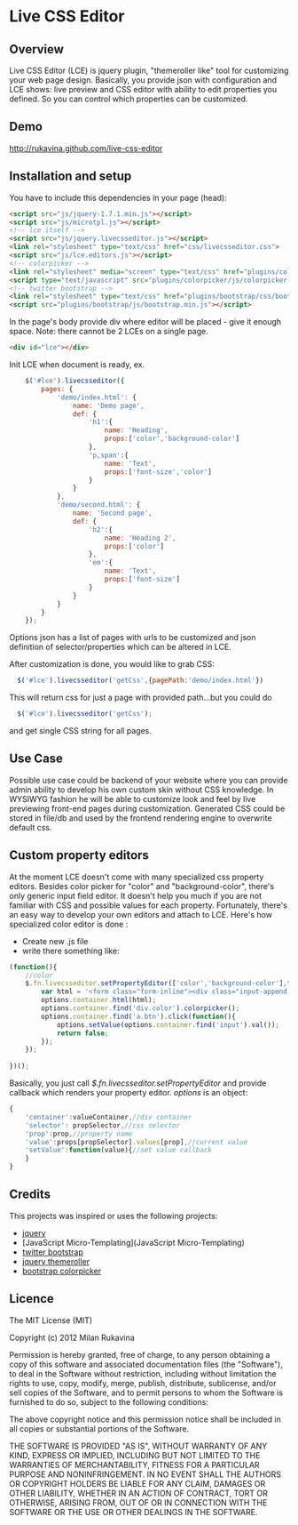 # Live CSS Editor

## Overview

Live CSS Editor (LCE) is jquery plugin, "themeroller like" tool for customizing your web page design. Basically, you provide json with configuration and LCE shows: live preview and CSS editor with ability to edit properties you defined. So you can control which properties can be customized.

## Demo

http://rukavina.github.com/live-css-editor

## Installation and setup

You have to include this dependencies in your page (head):

```html
<script src="js/jquery-1.7.1.min.js"></script>
<script src="js/microtpl.js"></script>
<!-- lce itself -->
<script src="js/jquery.livecsseditor.js"></script>
<link rel="stylesheet" type="text/css" href="css/livecsseditor.css">
<script src="js/lce.editors.js"></script>
<!-- colorpicker -->
<link rel="stylesheet" media="screen" type="text/css" href="plugins/colorpicker/css/colorpicker-bootstrap.css"/>
<script type="text/javascript" src="plugins/colorpicker/js/colorpicker-bootstrap.js"></script>
<!-- twitter bootstrap -->
<link rel="stylesheet" type="text/css" href="plugins/bootstrap/css/bootstrap.min.css"  media="screen">
<script src="plugins/bootstrap/js/bootstrap.min.js"></script>
```

In the page's body provide div where editor will be placed - give it enough space. Note: there cannot be 2 LCEs on a single page.

```html
<div id="lce"></div> 
```

Init LCE when document is ready, ex.

```javascript
    $('#lce').livecsseditor({
        pages: {
            'demo/index.html': {
                name: 'Demo page',
                def: {
                    'h1':{
                        name: 'Heading',
                        props:['color','background-color']
                    },
                    'p,span':{
                        name: 'Text',
                        props:['font-size','color']
                    }            
                }
            },
            'demo/second.html': {
                name: 'Second page',
                def: {
                    'h2':{
                        name: 'Heading 2',
                        props:['color']
                    },
                    'em':{
                        name: 'Text',
                        props:['font-size']
                    }            
                }
            }
        }
    });
```

Options json has a list of pages with urls to be customized and json definition of selector/properties which can be altered in LCE.

After customization is done, you would like to grab CSS:

```javascript
  $('#lce').livecsseditor('getCss',{pagePath:'demo/index.html'})
```

This will return css for just a page with provided path...but you could do

```javascript
  $('#lce').livecsseditor('getCss');
```

and get single CSS string for all pages.

## Use Case

Possible use case could be backend of your website where you can provide admin ability to develop his own custom skin without CSS knowledge. In WYSIWYG fashion he will be able to customize look and feel by live previewing front-end pages during customization.
Generated CSS could be stored in file/db and used by the frontend rendering engine to overwrite default css.

## Custom property editors

At the moment LCE doesn't come with many specialized css property editors. Besides color picker for "color" and "background-color", there's only generic input field editor. It doesn't help you much if you are not familiar with CSS and possible values for each property.
Fortunately, there's an easy way to develop your own editors and attach to LCE. Here's how specialized color editor is done :

* Create new .js file
* write there something like:

```javascript
(function(){
    //color
    $.fn.livecsseditor.setPropertyEditor(['color','background-color'],function colorEditorCallback(options){
        var html = '<form class="form-inline"><div class="input-append color" data-color="' + options.value + '" data-color-format="rgb"><input type="text" value="' + options.value + '" /><span class="add-on"><i style="background-color: ' + options.value + '"></i></span></div><a class="btn" href="#"><i class=" icon-ok"></i></a></form>';
        options.container.html(html);
        options.container.find('div.color').colorpicker();
        options.container.find('a.btn').click(function(){
            options.setValue(options.container.find('input').val());
            return false; 
        });        
    });  
    
})();
```

Basically, you just call *$.fn.livecsseditor.setPropertyEditor* and provide callback which renders your property editor. *options* is an object:

```javascript
{
    'container':valueContainer,//div container
    'selector': propSelector,//css selector
    'prop':prop,//property name
    'value':props[propSelector].values[prop],//current value
    'setValue':function(value){//set value callback
    }
}
```

## Credits

This projects was inspired or uses the following projects:

* [jquery](http://jquery.com/)
* [JavaScript Micro-Templating](JavaScript Micro-Templating)
* [twitter bootstrap](http://twitter.github.com/bootstrap/)
* [jquery themeroller](http://jqueryui.com/themeroller/)
* [bootstrap colorpicker](http://www.eyecon.ro/bootstrap-colorpicker)

## Licence

The MIT License (MIT)

Copyright (c) 2012 Milan Rukavina

Permission is hereby granted, free of charge, to any person obtaining a copy of this software and associated documentation files (the "Software"), to deal in the Software without restriction, including without limitation the rights to use, copy, modify, merge, publish, distribute, sublicense, and/or sell copies of the Software, and to permit persons to whom the Software is furnished to do so, subject to the following conditions:

The above copyright notice and this permission notice shall be included in all copies or substantial portions of the Software.

THE SOFTWARE IS PROVIDED "AS IS", WITHOUT WARRANTY OF ANY KIND, EXPRESS OR IMPLIED, INCLUDING BUT NOT LIMITED TO THE WARRANTIES OF MERCHANTABILITY, FITNESS FOR A PARTICULAR PURPOSE AND NONINFRINGEMENT. IN NO EVENT SHALL THE AUTHORS OR COPYRIGHT HOLDERS BE LIABLE FOR ANY CLAIM, DAMAGES OR OTHER LIABILITY, WHETHER IN AN ACTION OF CONTRACT, TORT OR OTHERWISE, ARISING FROM, OUT OF OR IN CONNECTION WITH THE SOFTWARE OR THE USE OR OTHER DEALINGS IN THE SOFTWARE.